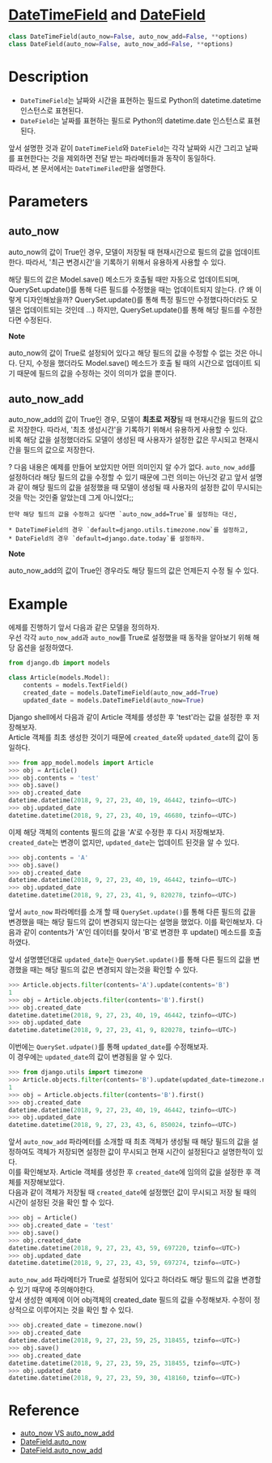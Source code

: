 # [DateTimeField](https://docs.djangoproject.com/en/2.1/ref/models/fields/#datetimefield) and [DateField](https://docs.djangoproject.com/en/2.1/ref/models/fields/#datefield)

```python
class DateTimeField(auto_now=False, auto_now_add=False, **options)
class DateField(auto_now=False, auto_now_add=False, **options)
```

# Description

* `DateTimeField`는 날짜와 시간을 표현하는 필드로 Python의 datetime.datetime 인스턴스로 표현된다. 
* `DateField`는 날짜를 표현하는 필드로 Python의 datetime.date 인스턴스로 표현된다.

앞서 설명한 것과 같이 `DateTimeField`와 `DateField`는 각각 날짜와 시간 그리고 날짜를 표현한다는 것을 제외하면 전달 받는 파라메터들과 동작이 동일하다.  
따라서, 본 문서에서는 `DateTimeFiled`만을 설명한다.  

# Parameters

## auto_now

auto_now의 값이 True인 경우, 모델이 저장될 때 현재시간으로 필드의 값을 업데이트한다. 따라서, '최근 변경시간'을 기록하기 위해서 유용하게 사용할 수 있다.  

해당 필드의 값은 Model.save() 메소드가 호출될 때만 자동으로 업데이트되며, QuerySet.update()를 통해 다른 필드를 수정했을 때는 업데이트되지 않는다. (? 왜 이렇게 디자인해놨을까? QuerySet.update()를 통해 특정 필드만 수정했다하더라도 모델은 업데이트되는 것인데 ...) 하지만, QuerySet.update()를 통해 해당 필드를 수정한다면 수정된다.

**Note**

auto_now의 값이 True로 설정되어 있다고 해당 필드의 값을 수정할 수 없는 것은 아니다. 단지, 수정을 했더라도 Model.save() 메소드가 호출 될 때의 시간으로 업데이트 되기 때문에 필드의 값을 수정하는 것이 의미가 없을 뿐이다. 

## auto_now_add

auto_now_add의 값이 True인 경우, 모델이 **최초로 저장**될 때 현재시간을 필드의 값으로 저장한다. 따라서, '최초 생성시간'을 기록하기 위해서 유용하게 사용할 수 있다.  
비록 해당 값을 설정했더라도 모델이 생성된 때 사용자가 설정한 값은 무시되고 현재시간을 필드의 값으로 저장한다.  

? 다음 내용은 예제를 만들어 보았지만 어떤 의미인지 알 수가 없다. `auto_now_add`를 설정하더라 해당 필드의 값을 수정할 수 있기 때문에 그런 의미는 아닌것 같고 앞서 설명과 같이 해당 필드의 값을 설정했을 때 모델이 생성될 때 사용자의 설정한 값이 무시되는 것을 막는 것인줄 알았는데 그게 아니었다;;
```
만약 해당 필드의 값을 수정하고 싶다면 `auto_now_add=True`를 설정하는 대신, 

* DateTimeField의 경우 `default=django.utils.timezone.now`를 설정하고, 
* DateField의 경우 `default=django.date.today`를 설정하자.
```

**Note**

auto_now_add의 값이 True인 경우라도 해당 필드의 값은 언제든지 수정 될 수 있다.

# Example

에제를 진행하기 앞서 다음과 같은 모델을 정의하자.  
우선 각각 `auto_now_add`과 `auto_now`를 True로 설정했을 때 동작을 알아보기 위해 해당 옵션을 설정하였다. 

```python
from django.db import models

class Article(models.Model):
    contents = models.TextField()
    created_date = models.DateTimeField(auto_now_add=True)
    updated_date = models.DateTimeField(auto_now=True)
```

Django shell에서 다음과 같이 Article 객체를 생성한 후 'test'라는 값을 설정한 후 저장해보자.  
Article 객체를 최초 생성한 것이기 때문에 `created_date`와 `updated_date`의 값이 동일하다. 

```python
>>> from app_model.models import Article
>>> obj = Article()
>>> obj.contents = 'test'
>>> obj.save()
>>> obj.created_date
datetime.datetime(2018, 9, 27, 23, 40, 19, 46442, tzinfo=<UTC>)
>>> obj.updated_date
datetime.datetime(2018, 9, 27, 23, 40, 19, 46680, tzinfo=<UTC>)
```

이제 해당 객체의 contents 필드의 값을 'A'로 수정한 후 다시 저장해보자.  
`created_date`는 변경이 없지만, `updated_date`는 업데이트 된것을 알 수 있다.  

```python
>>> obj.contents = 'A'
>>> obj.save()
>>> obj.created_date
datetime.datetime(2018, 9, 27, 23, 40, 19, 46442, tzinfo=<UTC>)
>>> obj.updated_date
datetime.datetime(2018, 9, 27, 23, 41, 9, 820278, tzinfo=<UTC>)
```

앞서 `auto_now` 파라메터를 소개 할 때 `QuerySet.update()`를 통해 다른 필드의 값을 변경했을 때는 해당 필드의 값이 변경되지 않는다는 설명을 했었다. 
이를 확인해보자. 다음과 같이 contents가 'A'인 데이터를 찾아서 'B'로 변경한 후 update() 메소드를 호출하였다. 

앞서 설명헀던대로 `updated_date`는 `QuerySet.update()`를 통해 다른 필드의 값을 변경했을 때는 해당 필드의 값은 변경되지 않는것을 확인할 수 있다.

```python
>>> Article.objects.filter(contents='A').update(contents='B')
1
>>> obj = Article.objects.filter(contents='B').first()
>>> obj.created_date
datetime.datetime(2018, 9, 27, 23, 40, 19, 46442, tzinfo=<UTC>)
>>> obj.updated_date
datetime.datetime(2018, 9, 27, 23, 41, 9, 820278, tzinfo=<UTC>)
```

이번에는 `QuerySet.udpate()`를 통해 `updated_date`를 수정해보자.  
이 경우에는 `updated_date`의 값이 변경됨을 알 수 있다.   

```python
>>> from django.utils import timezone
>>> Article.objects.filter(contents='B').update(updated_date=timezone.now())
1
>>> obj = Article.objects.filter(contents='B').first()
>>> obj.created_date
datetime.datetime(2018, 9, 27, 23, 40, 19, 46442, tzinfo=<UTC>)
>>> obj.updated_date
datetime.datetime(2018, 9, 27, 23, 43, 6, 850024, tzinfo=<UTC>)
```

앞서 `auto_now_add` 파라메터를 소개할 때 최초 객체가 생성될 때 해당 필드의 값을 설정하여도 객체가 저장되면 설정한 값이 무시되고 현재 시간이 설정된다고 설명한적이 있다.   
이를 확인해보자. Article 객체를 생성한 후 `created_date`에 임의의 값을 설정한 후 객체를 저장해보았다.  
다음과 같이 객체가 저장될 때 `created_date`에 설정했던 값이 무시되고 저장 될 때의 시간이 설정된 것을 확인 할 수 있다. 

```python
>>> obj = Article()
>>> obj.created_date = 'test'
>>> obj.save()
>>> obj.created_date
datetime.datetime(2018, 9, 27, 23, 43, 59, 697220, tzinfo=<UTC>)
>>> obj.updated_date
datetime.datetime(2018, 9, 27, 23, 43, 59, 697274, tzinfo=<UTC>)
```

`auto_now_add` 파라메터가 True로 설정되어 있다고 하더라도 해당 필드의 값을 변경할 수 있기 때무에 주의해야한다.  
앞서 생성한 예제에 이어 obj객체의 created_date 필드의 값을 수정해보자. 수정이 정상적으로 이루어지는 것을 확인 할 수 있다. 

```python
>>> obj.created_date = timezone.now()
>>> obj.created_date
datetime.datetime(2018, 9, 27, 23, 59, 25, 318455, tzinfo=<UTC>)
>>> obj.save()
>>> obj.created_date
datetime.datetime(2018, 9, 27, 23, 59, 25, 318455, tzinfo=<UTC>)
>>> obj.updated_date
datetime.datetime(2018, 9, 27, 23, 59, 30, 418160, tzinfo=<UTC>)
```

# Reference

* [auto_now VS auto_now_add](http://tomining.tistory.com/145)
* [DateField.auto_now](https://docs.djangoproject.com/en/2.1/ref/models/fields/#django.db.models.DateField.auto_now)
* [DateField.auto_now_add](https://docs.djangoproject.com/en/2.1/ref/models/fields/#django.db.models.DateField.auto_now_add)
